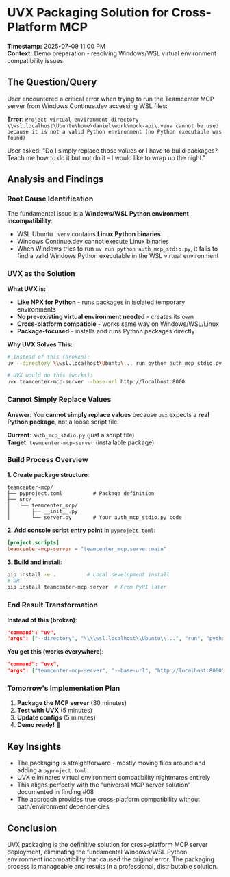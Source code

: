 # UVX Packaging Solution for Cross-Platform MCP

**Timestamp:** 2025-07-09 11:00 PM  
**Context:** Demo preparation - resolving Windows/WSL virtual environment compatibility issues

## The Question/Query

User encountered a critical error when trying to run the Teamcenter MCP server from Windows Continue.dev accessing WSL files:

**Error**: `Project virtual environment directory \\wsl.localhost\Ubuntu\home\daniel\work\mock-api\.venv cannot be used because it is not a valid Python environment (no Python executable was found)`

User asked: "Do I simply replace those values or I have to build packages? Teach me how to do it but not do it - I would like to wrap up the night."

## Analysis and Findings

### Root Cause Identification

The fundamental issue is a **Windows/WSL Python environment incompatibility**:

- WSL Ubuntu `.venv` contains **Linux Python binaries** 
- Windows Continue.dev cannot execute Linux binaries
- When Windows tries to run `uv run python auth_mcp_stdio.py`, it fails to find a valid Windows Python executable in the WSL virtual environment

### UVX as the Solution

**What UVX is:**
- **Like NPX for Python** - runs packages in isolated temporary environments
- **No pre-existing virtual environment needed** - creates its own
- **Cross-platform compatible** - works same way on Windows/WSL/Linux
- **Package-focused** - installs and runs Python packages directly

**Why UVX Solves This:**
```bash
# Instead of this (broken):
uv --directory \\wsl.localhost\Ubuntu\... run python auth_mcp_stdio.py

# UVX would do this (works):
uvx teamcenter-mcp-server --base-url http://localhost:8000
```

### Cannot Simply Replace Values

**Answer**: You **cannot simply replace values** because `uvx` expects a **real Python package**, not a loose script file.

**Current**: `auth_mcp_stdio.py` (just a script file)  
**Target**: `teamcenter-mcp-server` (installable package)

### Build Process Overview

**1. Create package structure**:
```
teamcenter-mcp/
├── pyproject.toml          # Package definition
├── src/
│   └── teamcenter_mcp/
│       ├── __init__.py
│       └── server.py       # Your auth_mcp_stdio.py code
```

**2. Add console script entry point** in `pyproject.toml`:
```toml
[project.scripts]
teamcenter-mcp-server = "teamcenter_mcp.server:main"
```

**3. Build and install**:
```bash
pip install -e .          # Local development install
# OR
pip install teamcenter-mcp-server  # From PyPI later
```

### End Result Transformation

**Instead of this (broken)**:
```json
"command": "uv",
"args": ["--directory", "\\\\wsl.localhost\\Ubuntu\\...", "run", "python", "auth_mcp_stdio.py"]
```

**You get this (works everywhere)**:
```json
"command": "uvx",
"args": ["teamcenter-mcp-server", "--base-url", "http://localhost:8000"]
```

### Tomorrow's Implementation Plan

1. **Package the MCP server** (30 minutes)
2. **Test with UVX** (5 minutes)  
3. **Update configs** (5 minutes)
4. **Demo ready!** 🚀

## Key Insights

- The packaging is straightforward - mostly moving files around and adding a `pyproject.toml`
- UVX eliminates virtual environment compatibility nightmares entirely
- This aligns perfectly with the "universal MCP server solution" documented in finding #08
- The approach provides true cross-platform compatibility without path/environment dependencies

## Conclusion

UVX packaging is the definitive solution for cross-platform MCP server deployment, eliminating the fundamental Windows/WSL Python environment incompatibility that caused the original error. The packaging process is manageable and results in a professional, distributable solution.